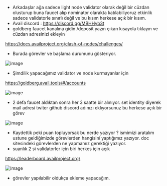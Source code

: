 - Arkadaşlar ağa sadece light node validator olarak değil bir cüzdan olusturup buna faucet alıp nominator olarakta katılabiliyoruz etkinlik sadece validatorle sınırlı değil ve bu kısım herkese açık bir kısım. 
- Avail discord : https://discord.gg/MBHHyb3t
- goldberg faucet kanalına gidin /deposit yazın çıkan kısayola tıklayın ve cüzdan adresinizi ekleyin


https://docs.availproject.org/clash-of-nodes/challenges/

- Burada görevler ve başlama durumunu gösterıyor.

![image](https://github.com/Core-Node-Team/Testnet-TR/assets/91562185/35e54979-0d7f-4225-ba55-2084fb8a1239)

- Şimdilik yapacağımız validator ve node kurmayanlar için  

https://goldberg.avail.tools/#/accounts

![image](https://github.com/Core-Node-Team/Testnet-TR/assets/91562185/e5f0447c-f072-4706-b4fd-ab3d0bedcac7)

- 2 defa faucet aldıktan sonra her 3 saatte bir alınıyor. set identity diyerek mail adresi twiter github discord adınızı eklıyorsunuz bu herkese açık bir görev

![image](https://github.com/Core-Node-Team/Testnet-TR/assets/91562185/e760ba26-b754-435c-b66e-84cbfd235aec)

- Kaydettik peki puan topluyorsak bu nerde yazıyor ? ismimizi aratalım ustune geldiğimizde görevlerden hangisini yaptığımız yazıyor. doc sitesindeki görevlerden ne yapmamız gerektiği yazıyor.
- suanlık 2 si validatorler için biri herkes için açık 

https://leaderboard.availproject.org/

![image](https://github.com/Core-Node-Team/Testnet-TR/assets/91562185/47c78ba1-1c2f-46b7-bd60-280e018d4c03)

- görevler yapılabilir oldukça ekleme yapacağım.

